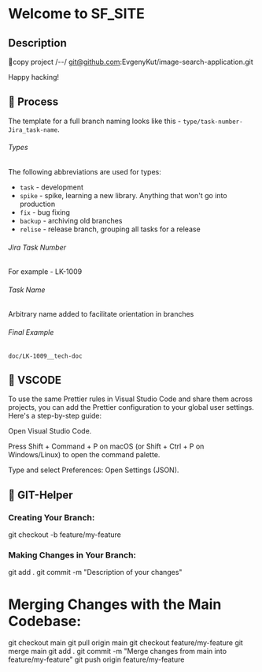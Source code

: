 # Welcome to SF_SITE

## Description

🚀copy project /--/ git@github.com:EvgenyKut/image-search-application.git

Happy hacking!

## 📌 Process

The template for a full branch naming looks like this - `type/task-number-Jira_task-name`.

###### Types

The following abbreviations are used for types:

- `task` - development
- `spike` - spike, learning a new library. Anything that won't go into production
- `fix` - bug fixing
- `backup` - archiving old branches
- `relise` - release branch, grouping all tasks for a release

###### Jira Task Number

For example - LK-1009

###### Task Name

Arbitrary name added to facilitate orientation in branches

###### Final Example

`doc/LK-1009__tech-doc`

## 📌 VSCODE

To use the same Prettier rules in Visual Studio Code and share them across projects, you can add the Prettier configuration to your global user settings. Here's a step-by-step guide:

Open Visual Studio Code.

Press Shift + Command + P on macOS (or Shift + Ctrl + P on Windows/Linux) to open the command palette.

Type and select Preferences: Open Settings (JSON).

## 📌 GIT-Helper

### Creating Your Branch:

git checkout -b feature/my-feature

### Making Changes in Your Branch:

git add .
git commit -m "Description of your changes"

# Merging Changes with the Main Codebase:

git checkout main
git pull origin main
git checkout feature/my-feature
git merge main
git add .
git commit -m "Merge changes from main into feature/my-feature"
git push origin feature/my-feature
